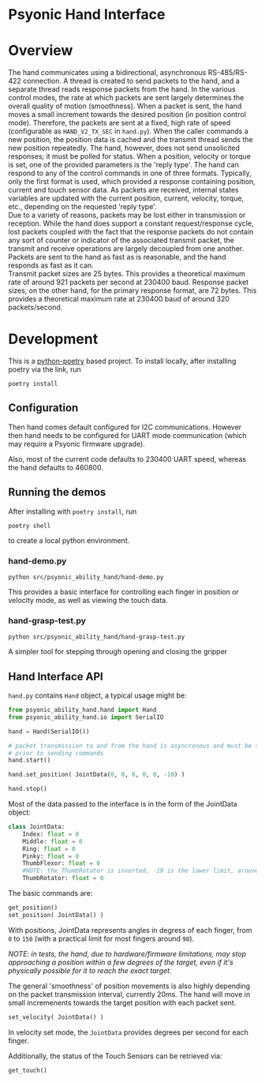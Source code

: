 # Psyonic Hand Interface

# Overview

The hand communicates using a bidirectional, asynchronous RS-485/RS-422 connection. A thread is created to send packets to the hand, and a separate thread reads response packets from the hand. 
In the various control modes, the rate at which packets are sent largely determines the overall quality of motion (smoothness). When a packet is sent, the hand moves a small increment towards the desired position (in position control mode). Therefore, the packets are sent at a fixed, high rate of speed (configurable as `HAND_V2_TX_SEC` in `hand.py`). When the caller commands a new position, the position data is cached and the transmit thread sends the new position repeatedly. 
The hand, however, does not send unsolicited responses; it must be polled for status. When a position, velocity or torque is set, one of the provided parameters is the 'reply type'. The hand can respond to any of the control commands in one of three formats. Typically, only the first format is used, which provided a response containing position, current and touch sensor data. As packets are received, internal states variables are updated with the current position, current, velocity, torque, etc., depending on the requested 'reply type'.  
Due to a variety of reasons, packets may be lost either in transmission or reception. While the hand does support a constant request/response cycle, lost packets coupled with the fact that the response packets do not contain any sort of counter or indicator of the associated transmit packet, the transmit and receive operations are largely decoupled from one another. Packets are sent to the hand as fast as is reasonable, and the hand responds as fast as it can.  
Transmit packet sizes are 25 bytes. This provides a theoretical maximum rate of around 921 packets per second at 230400 baud. Response packet sizes, on the other hand, for the primary response format, are 72 bytes. This provides a theoretical maximum rate at 230400 baud of around 320 packets/second. 

# Development

This is a [python-poetry](https://python-poetry.org/) based project. To install locally,
after installing poetry via the link, run
```
poetry install
```

## Configuration

Then hand comes default configured for I2C communications. However then hand needs to be
configured for UART mode communication (which may require a Psyonic firmware upgrade).

Also, most of the current code defaults to 230400 UART speed, whereas the hand defaults
to 460800.

## Running the demos

After installing with `poetry install`, run

```
poetry shell
```
to create a local python environment.

### hand-demo.py

```
python src/psyonic_ability_hand/hand-demo.py
```

This provides a basic interface for controlling each finger in position or velocity mode,
as well as viewing the touch data.

### hand-grasp-test.py

```
python src/psyonic_ability_hand/hand-grasp-test.py
```

A simpler tool for stepping through opening and closing the gripper


## Hand Interface API

`hand.py` contains `Hand` object, a typical usage might be:

```py
from psyonic_ability_hand.hand import Hand
from psyonic_ability_hand.io import SerialIO

hand = Hand(SerialIO())

# packet transmission to and from the hand is asyncronous and must be started
# prior to sending commands
hand.start()

hand.set_position( JointData(0, 0, 0, 0, 0, -10) )

hand.stop()
```

Most of the data passed to the interface is in the form of the JointData object:

```py
class JointData:
    Index: float = 0
    Middle: float = 0
    Ring: float = 0
    Pinky: float = 0
    ThumbFlexor: float = 0
    #NOTE: the ThumbRotator is inverted, -10 is the lower limit, around -90 the upper
    ThumbRotator: float = 0
```

The basic commands are:

```py
get_position()
set_position( JointData() )
```
With positions, JointData represents angles in degress of each finger, from `0` to `150`
(with a practical limit for most fingers around `90`).

*NOTE: in tests, the hand, due to hardware/firmware limitations, may stop approaching a
position within a few degrees of the target, even if it's physically possible for it
to reach the exact target.*

The general 'smoothness' of position movements is also highly depending on the packet
transmission interval, currently 20ms. The hand will move in small incremenents towards
the target position with each packet sent.

```py
set_velocity( JointData() )
```

In velocity set mode, the `JointData` provides degrees per second for each finger.


Additionally, the status of the Touch Sensors can be retrieved via:

```py
get_touch()
```
